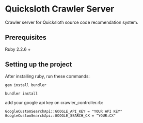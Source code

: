 # Quicksloth Crawler Server
Crawler server for Quicksloth source code recomendation system.

## Prerequisites
Ruby 2.2.6 +

## Setting up the project
After installing ruby, run these commands:

`gem install bundler`

`bundler install`

add your google api key on crawler_controller.rb:

`GoogleCustomSearchApi::GOOGLE_API_KEY = "YOUR API KEY"
   GoogleCustomSearchApi::GOOGLE_SEARCH_CX = "YOUR:CX"`